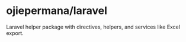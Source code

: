 # ojiepermana/laravel

Laravel helper package with directives, helpers, and services like Excel export.
